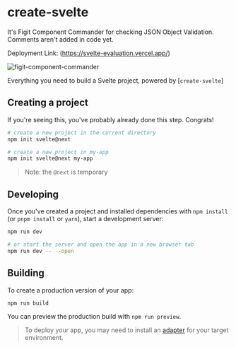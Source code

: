 # create-svelte

It's Figit Component Commander for checking JSON Object Validation.
Comments aren't added in code yet.

Deployment Link: (https://svelte-evaluation.vercel.app/)

![figit-component-commander](https://user-images.githubusercontent.com/79979258/160593243-f0d41769-e696-4a9f-8fe5-c2df32c5bfb2.png)


Everything you need to build a Svelte project, powered by [`create-svelte`]
## Creating a project

If you're seeing this, you've probably already done this step. Congrats!

```bash
# create a new project in the current directory
npm init svelte@next

# create a new project in my-app
npm init svelte@next my-app
```

> Note: the `@next` is temporary

## Developing

Once you've created a project and installed dependencies with `npm install` (or `pnpm install` or `yarn`), start a development server:

```bash
npm run dev

# or start the server and open the app in a new browser tab
npm run dev -- --open
```

## Building

To create a production version of your app:

```bash
npm run build
```

You can preview the production build with `npm run preview`.

> To deploy your app, you may need to install an [adapter](https://kit.svelte.dev/docs/adapters) for your target environment.
